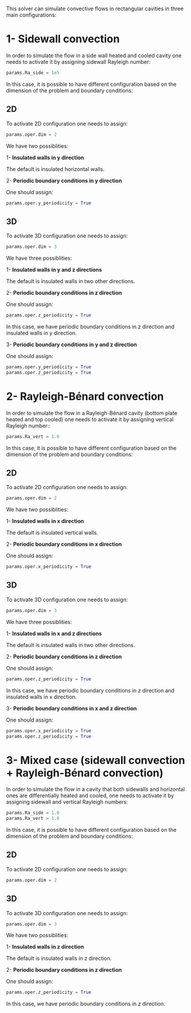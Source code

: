 This solver can simulate convective flows in rectangular cavities in three main configurations:  

# 1- Sidewall convection
In order to simulate the flow in a side wall heated and cooled cavity one needs to activate it by assigning sidewall Rayleigh number:

```python
params.Ra_side = 1e5
```
In this case, it is possible to have different configuration based on the dimension of the problem and boundary conditions:

## 2D

To activate 2D configuration one needs to assign:
```python
params.oper.dim = 2
```
We have two possiblities:

1- **Insulated walls in y direction**

The default is insulated horizontal walls.

2- **Periodic boundary conditions in y direction**

One should assign:

```python
params.oper.y_periodicity = True
```

## 3D

To activate 3D configuration one needs to assign:
```python
params.oper.dim = 3
```
We have three possiblities:

1- **Insulated walls in y and z directions**

The default is insulated walls in two other directions.

2- **Periodic boundary conditions in z direction**

One should assign:

```python
params.oper.z_periodicity = True
```

In this case, we have periodic boundary conditions in z direction and insulated walls in y direction.

3- **Periodic boundary conditions in y and z direction** 

One should assign:

```python
params.oper.y_periodicity = True
params.oper.z_periodicity = True
```


# 2- Rayleigh-Bénard convection

In order to simulate the flow in a Rayleigh-Bénard cavity (bottom plate heated and top cooled) one needs to activate it by assigning vertical Rayleigh number:: 

```python
params.Ra_vert = 1.0
```

In this case, it is possible to have different configuration based on the dimension of the problem and boundary conditions:

## 2D

To activate 2D configuration one needs to assign:
```python
params.oper.dim = 2
```
We have two possiblities:

1- **Insulated walls in x direction**

The default is insulated vertical walls.

2- **Periodic boundary conditions in x direction**

One should assign:

```python
params.oper.x_periodicity = True
```

## 3D

To activate 3D configuration one needs to assign:
```python
params.oper.dim = 3
```
We have three possiblities:

1- **Insulated walls in x and z directions**

The default is insulated walls in two other directions.

2- **Periodic boundary conditions in z direction**

One should assign:

```python
params.oper.z_periodicity = True
```

In this case, we have periodic boundary conditions in z direction and insulated walls in x direction.

3- **Periodic boundary conditions in x and z direction** 

One should assign:

```python
params.oper.x_periodicity = True
params.oper.z_periodicity = True
```

# 3- Mixed case (sidewall convection + Rayleigh-Bénard convection)

In order to simulate the flow in a cavity that both sidewalls and horizontal ones are differentially heated and cooled, one needs to activate it by assigning sidewall and vertical Rayleigh numbers: 

```python
params.Ra_side = 1.0
params.Ra_vert = 1.0
```
In this case, it is possible to have different configuration based on the dimension of the problem and boundary conditions:

## 2D

To activate 2D configuration one needs to assign:
```python
params.oper.dim = 2
```
## 3D

To activate 3D configuration one needs to assign:
```python
params.oper.dim = 3
```
We have two possiblities:

1- **Insulated walls in z direction**

The default is insulated walls in z direction.

2- **Periodic boundary conditions in z direction**

One should assign:

```python
params.oper.z_periodicity = True
```

In this case, we have periodic boundary conditions in z direction.